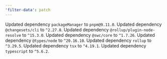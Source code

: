 ```yaml
---
'filter-data': patch
---
```


Updated dependency `packageManager` to `pnpm@9.11.0`.
Updated dependency `@changesets/cli` to `^2.27.8`.
Updated dependency `@rollup/plugin-node-resolve` to `^15.3.0`.
Updated dependency `@swc/core` to `^1.7.26`.
Updated dependency `@types/node` to `^20.16.10`.
Updated dependency `rollup` to `^3.29.5`.
Updated dependency `tsx` to `^4.19.1`.
Updated dependency `typescript` to `^5.6.2`.
